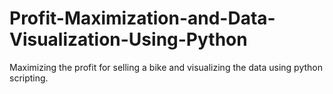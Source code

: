 # Profit-Maximization-and-Data-Visualization-Using-Python
Maximizing the profit for selling a bike and visualizing the data using python scripting.
